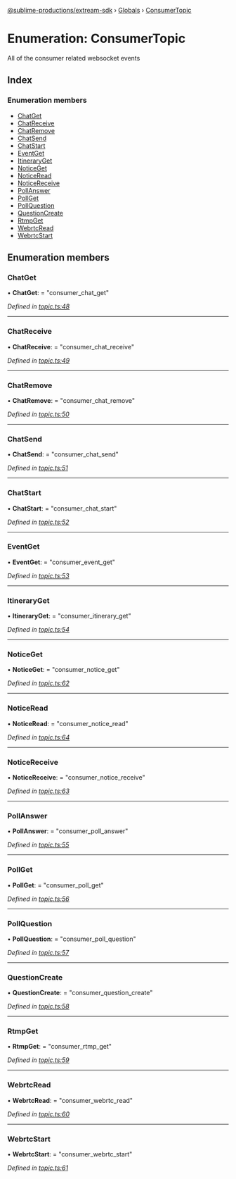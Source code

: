 [@sublime-productions/extream-sdk](../README.md) › [Globals](../globals.md) › [ConsumerTopic](consumertopic.md)

# Enumeration: ConsumerTopic

All of the consumer related websocket events

## Index

### Enumeration members

* [ChatGet](consumertopic.md#chatget)
* [ChatReceive](consumertopic.md#chatreceive)
* [ChatRemove](consumertopic.md#chatremove)
* [ChatSend](consumertopic.md#chatsend)
* [ChatStart](consumertopic.md#chatstart)
* [EventGet](consumertopic.md#eventget)
* [ItineraryGet](consumertopic.md#itineraryget)
* [NoticeGet](consumertopic.md#noticeget)
* [NoticeRead](consumertopic.md#noticeread)
* [NoticeReceive](consumertopic.md#noticereceive)
* [PollAnswer](consumertopic.md#pollanswer)
* [PollGet](consumertopic.md#pollget)
* [PollQuestion](consumertopic.md#pollquestion)
* [QuestionCreate](consumertopic.md#questioncreate)
* [RtmpGet](consumertopic.md#rtmpget)
* [WebrtcRead](consumertopic.md#webrtcread)
* [WebrtcStart](consumertopic.md#webrtcstart)

## Enumeration members

###  ChatGet

• **ChatGet**: = "consumer_chat_get"

*Defined in [topic.ts:48](https://github.com/Extream-SaaS/ex-sdk/blob/34a42fe/src/topic.ts#L48)*

___

###  ChatReceive

• **ChatReceive**: = "consumer_chat_receive"

*Defined in [topic.ts:49](https://github.com/Extream-SaaS/ex-sdk/blob/34a42fe/src/topic.ts#L49)*

___

###  ChatRemove

• **ChatRemove**: = "consumer_chat_remove"

*Defined in [topic.ts:50](https://github.com/Extream-SaaS/ex-sdk/blob/34a42fe/src/topic.ts#L50)*

___

###  ChatSend

• **ChatSend**: = "consumer_chat_send"

*Defined in [topic.ts:51](https://github.com/Extream-SaaS/ex-sdk/blob/34a42fe/src/topic.ts#L51)*

___

###  ChatStart

• **ChatStart**: = "consumer_chat_start"

*Defined in [topic.ts:52](https://github.com/Extream-SaaS/ex-sdk/blob/34a42fe/src/topic.ts#L52)*

___

###  EventGet

• **EventGet**: = "consumer_event_get"

*Defined in [topic.ts:53](https://github.com/Extream-SaaS/ex-sdk/blob/34a42fe/src/topic.ts#L53)*

___

###  ItineraryGet

• **ItineraryGet**: = "consumer_itinerary_get"

*Defined in [topic.ts:54](https://github.com/Extream-SaaS/ex-sdk/blob/34a42fe/src/topic.ts#L54)*

___

###  NoticeGet

• **NoticeGet**: = "consumer_notice_get"

*Defined in [topic.ts:62](https://github.com/Extream-SaaS/ex-sdk/blob/34a42fe/src/topic.ts#L62)*

___

###  NoticeRead

• **NoticeRead**: = "consumer_notice_read"

*Defined in [topic.ts:64](https://github.com/Extream-SaaS/ex-sdk/blob/34a42fe/src/topic.ts#L64)*

___

###  NoticeReceive

• **NoticeReceive**: = "consumer_notice_receive"

*Defined in [topic.ts:63](https://github.com/Extream-SaaS/ex-sdk/blob/34a42fe/src/topic.ts#L63)*

___

###  PollAnswer

• **PollAnswer**: = "consumer_poll_answer"

*Defined in [topic.ts:55](https://github.com/Extream-SaaS/ex-sdk/blob/34a42fe/src/topic.ts#L55)*

___

###  PollGet

• **PollGet**: = "consumer_poll_get"

*Defined in [topic.ts:56](https://github.com/Extream-SaaS/ex-sdk/blob/34a42fe/src/topic.ts#L56)*

___

###  PollQuestion

• **PollQuestion**: = "consumer_poll_question"

*Defined in [topic.ts:57](https://github.com/Extream-SaaS/ex-sdk/blob/34a42fe/src/topic.ts#L57)*

___

###  QuestionCreate

• **QuestionCreate**: = "consumer_question_create"

*Defined in [topic.ts:58](https://github.com/Extream-SaaS/ex-sdk/blob/34a42fe/src/topic.ts#L58)*

___

###  RtmpGet

• **RtmpGet**: = "consumer_rtmp_get"

*Defined in [topic.ts:59](https://github.com/Extream-SaaS/ex-sdk/blob/34a42fe/src/topic.ts#L59)*

___

###  WebrtcRead

• **WebrtcRead**: = "consumer_webrtc_read"

*Defined in [topic.ts:60](https://github.com/Extream-SaaS/ex-sdk/blob/34a42fe/src/topic.ts#L60)*

___

###  WebrtcStart

• **WebrtcStart**: = "consumer_webrtc_start"

*Defined in [topic.ts:61](https://github.com/Extream-SaaS/ex-sdk/blob/34a42fe/src/topic.ts#L61)*
